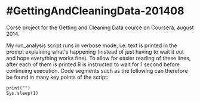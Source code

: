 #GettingAndCleaningData-201408
=============================
Corse project for the Getting and Cleaning Data cource on Coursera, august 2014.

My run_analysis script runs in verbose mode, i.e. text is printed in the prompt explaining what's happening (instead of just having to wait it out and hope everything works fine). To allow for easier reading of these lines, after each of them is printed R is instructed to wait for 1 second before continuing execution.
Code segments such as the following can therefore be found in many key points of the script:
```
print("")
Sys.sleep(1)
```